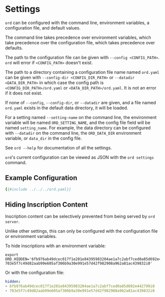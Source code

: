 Settings
========

`ord` can be configured with the command line, environment variables, a
configuration file, and default values.

The command line takes precedence over environment variables, which take
precedence over the configuration file, which takes precedence over defaults.

The path to the configuration file can be given with `--config <CONFIG_PATH>`.
`ord` will error if `<CONFIG_PATH>` doesn't exist.

The path to a directory containing a configuration file name named `ord.yaml`
can be given with `--config-dir <CONFIG_DIR_PATH>` or `--datadir
<DATA_DIR_PATH>` in which case the config path is `<CONFIG_DIR_PATH>/ord.yaml`
or `<DATA_DIR_PATH>/ord.yaml`. It is not an error if it does not exist.

If none of `--config`, `--config-dir`, or `--datadir` are given, and a file
named `ord.yaml` exists in the default data directory, it will be loaded.

For a setting named `--setting-name` on the command line, the environment
variable will be named `ORD_SETTING_NAME`, and the config file field will be
named `setting_name`. For example, the data directory can be configured with
`--datadir` on the command line, the `ORD_DATA_DIR` environment variable, or
`data_dir` in the config file.

See `ord --help` for documentation of all the settings.

`ord`'s current configuration can be viewed as JSON with the `ord settings`
command.

Example Configuration
---------------------

```yaml
{{#include ../../../ord.yaml}}
```

Hiding Inscription Content
--------------------------

Inscription content can be selectively prevented from being served by `ord
server`.

Unlike other settings, this can only be configured with the configuration file
or environment variables.

To hide inscriptions with an environment variable:

```
export ORD_HIDDEN='6fb976ab49dcec017f1e201e84395983204ae1a7c2abf7ced0a85d692e442799i0 703e5f7c49d82aab99e605af306b9a30e991e57d42f982908a962a81ac439832i0'
```

Or with the configuration file:

```yaml
hidden:
- 6fb976ab49dcec017f1e201e84395983204ae1a7c2abf7ced0a85d692e442799i0
- 703e5f7c49d82aab99e605af306b9a30e991e57d42f982908a962a81ac439832i0
```
